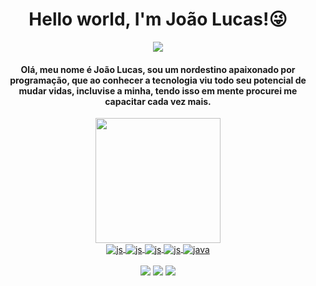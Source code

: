 <h1 align="center">Hello world, I'm João Lucas!😜</h1>
 <div  align="center" >
    <img src="https://media.discordapp.net/attachments/992082604792750240/1150222801421209752/Front-end_developer.png?width=2064&height=520"/>
 </div>

<div align="center">

#### Olá, meu nome é João Lucas, sou um nordestino apaixonado por programação, que ao conhecer a tecnologia viu todo seu potencial de mudar vidas, incluvise a minha, tendo isso em mente procurei me capacitar cada vez mais.

<div/>
    
<div>
  <a href="https://github.com/Joaolucas398">
  <img height="200em" src="https://github-readme-stats.vercel.app/api/top-langs/?username=Joaolucas398&layout=compact&langs_count=10&theme=dark"/>
  
</div>
      
<div align="center">    
 <img align="center" alt="js" src="https://img.shields.io/badge/-javascript-black?style=for-the-badge&logo=javascript" />
 <img align="center" alt="js" src="https://img.shields.io/badge/React-20232A?style=for-the-badge&logo=react&logoColor=61DAFB" />
 <img align="center" alt="js" src="https://img.shields.io/badge/-node.js-lightgray?style=for-the-badge&logo=node.js" />
 <img align="center" alt="js" src="https://img.shields.io/badge/-mongodb-grey?style=for-the-badge&logo=mongodb" />
 <img align="center" alt="java" src="https://img.shields.io/badge/java-black?style=for-the-badge&logo=java" />

    
</div><br>

<div align="center">
<a href="https://www.instagram.com/lucasbreckgm" target="_blank"><img src="https://img.shields.io/badge/-Instagram-%23E4405F?style=for-the-badge&logo=instagram&logoColor=white" target="_blank"></a>
<a href = "mailto:joaolucadesouzapaz1@gmail.com"><img src="https://img.shields.io/badge/-Gmail-%23333?style=for-the-badge&logo=gmail&logoColor=white" target="_blank"></a>
<a href="https://www.linkedin.com/in/jlsouzapaz/" target="_blank"><img src="https://img.shields.io/badge/-LinkedIn-%230077B5?style=for-the-badge&logo=linkedin&logoColor=white" target="_blank"></a> 
 
</div>
